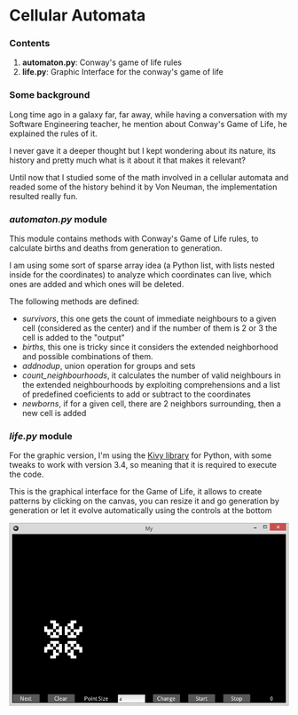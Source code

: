 # Cellular Automata

### Contents
1. **automaton.py**: Conway's game of life rules
2. **life.py**: Graphic Interface for the conway's game of life

### Some background
Long time ago in a galaxy far, far away, while having a conversation with my Software Engineering teacher, he mention about Conway's Game of Life, he explained the rules of it.

I never gave it a deeper thought but I kept wondering about its nature, its history and pretty much what is it about it that makes it relevant?

Until now that I studied some of the math involved in a cellular automata and readed some of the history behind it by Von Neuman, the implementation resulted really fun.

### *automaton.py* module
This module contains methods with Conway's Game of Life rules, to calculate births and deaths from generation to generation. 

I am using some sort of sparse array idea (a Python list, with lists nested inside for the coordinates) to analyze which coordinates can live, which ones are added and which ones will be deleted.

The following methods are defined:
* *survivors*, this one gets the count of immediate neighbours to a given cell (considered as the center) and if the number of them is 2 or 3 the cell is added to the "output" 
* *births*, this one is tricky since it considers the extended neighborhood and possible combinations of them.
* *addnodup*, union operation for groups and sets
* *count_neighbourhoods*, it calculates the number of valid neighbours in the extended neighbourhoods by exploiting comprehensions and a list of predefined coeficients to add or subtract to the coordinates
* *newborns*, if for a given cell, there are 2 neighbors surrounding, then a new cell is added

### *life.py* module
For the graphic version, I'm using the [Kivy library](https://kivy.org/ "Kivy") for Python, with some tweaks to work with version 3.4, so meaning that it is required to execute the code.

This is the graphical interface for the Game of Life, it allows to create patterns by clicking on the canvas, you can resize it and go generation by generation or let it evolve automatically using the controls at the bottom

![Cellular Automata - Conway's Game of Life](https://raw.githubusercontent.com/vinceynhz/python_code/master/CellularAutomata/img/screenshot2.png)


